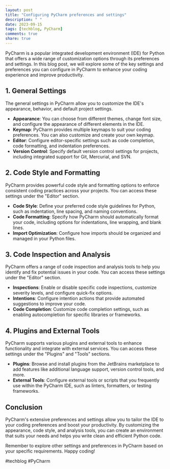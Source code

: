 ```yaml
---
layout: post
title: "Configuring PyCharm preferences and settings"
description: " "
date: 2023-09-15
tags: [techblog, PyCharm]
comments: true
share: true
---
```


PyCharm is a popular integrated development environment (IDE) for Python that offers a wide range of customization options through its preferences and settings. In this blog post, we will explore some of the key settings and preferences you can configure in PyCharm to enhance your coding experience and improve productivity.

## 1. General Settings

The general settings in PyCharm allow you to customize the IDE's appearance, behavior, and default project settings.

* **Appearance**: You can choose from different themes, change font size, and configure the appearance of different elements in the IDE.
* **Keymap**: PyCharm provides multiple keymaps to suit your coding preferences. You can also customize and create your own keymap.
* **Editor**: Configure editor-specific settings such as code completion, code formatting, and indentation preferences.
* **Version Control**: Specify default version control settings for projects, including integrated support for Git, Mercurial, and SVN.

## 2. Code Style and Formatting

PyCharm provides powerful code style and formatting options to enforce consistent coding practices across your projects. You can access these settings under the "Editor" section.

* **Code Style**: Define your preferred code style guidelines for Python, such as indentation, line spacing, and naming conventions.
* **Code Formatting**: Specify how PyCharm should automatically format your code, including options for indentations, line wrapping, and blank lines.
* **Import Optimization**: Configure how imports should be organized and managed in your Python files.

## 3. Code Inspection and Analysis

PyCharm offers a range of code inspection and analysis tools to help you identify and fix potential issues in your code. You can access these settings under the "Editor" section.

* **Inspections**: Enable or disable specific code inspections, customize severity levels, and configure quick-fix options.
* **Intentions**: Configure intention actions that provide automated suggestions to improve your code.
* **Code Completion**: Customize code completion settings, such as enabling autocompletion for specific libraries or frameworks.

## 4. Plugins and External Tools

PyCharm supports various plugins and external tools to enhance functionality and integrate with external services. You can access these settings under the "Plugins" and "Tools" sections.

* **Plugins**: Browse and install plugins from the JetBrains marketplace to add features like additional language support, version control tools, and more.
* **External Tools**: Configure external tools or scripts that you frequently use within the PyCharm IDE, such as linters, formatters, or testing frameworks.

## Conclusion

PyCharm's extensive preferences and settings allow you to tailor the IDE to your coding preferences and boost your productivity. By customizing the appearance, code style, and analysis tools, you can create an environment that suits your needs and helps you write clean and efficient Python code.

Remember to explore other settings and preferences in PyCharm based on your specific requirements. Happy coding!

#techblog #PyCharm